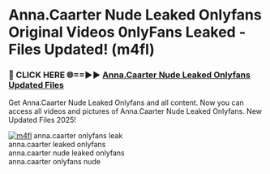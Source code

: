 # Anna.Caarter Nude Leaked Onlyfans Original Videos 0nlyFans Leaked - Files Updated! (m4fl)

<h3>🔴 CLICK HERE 🌐==►► <a href="https://tinyurl.com/x26r9saj" rel="nofollow">Anna.Caarter Nude Leaked Onlyfans Updated Files</a></h3>

Get Anna.Caarter Nude Leaked Onlyfans and all content. Now you can access all videos and pictures of Anna.Caarter Nude Leaked Onlyfans. New Updated Files 2025!

[![m4fl](https://i.imgur.com/LkgZPqh.gif)](https://tinyurl.com/x26r9saj)
anna.caarter onlyfans leak<br>
anna.caarter leaked onlyfans<br>
anna.caarter nude leaked onlyfans<br>
anna.caarter onlyfans nude